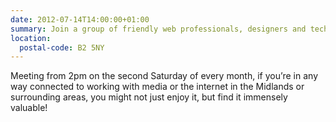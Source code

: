 ```yaml
---
date: 2012-07-14T14:00:00+01:00
summary: Join a group of friendly web professionals, designers and tech enthusiasts from the greater Multipack community, in the lovely setting of the Old Joint Stock, situated in the centre of Birmingham, for a drink or two and a bite to eat.
location:
  postal-code: B2 5NY
---
```

Meeting from 2pm on the second Saturday of every month, if you’re in any way connected to working with media or the internet in the Midlands or surrounding areas, you might not just enjoy it, but find it immensely valuable!
